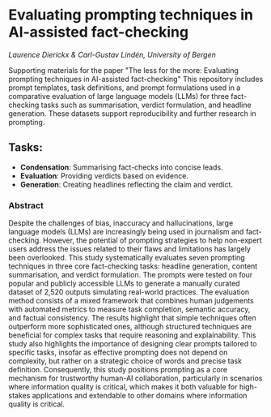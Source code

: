 # Evaluating prompting techniques in AI-assisted fact-checking

_Laurence Dierickx & Carl-Gustav Lindén, University of Bergen_

Supporting materials for the paper "The less for the more: Evaluating prompting techniques in AI-assisted fact-checking" This repository includes prompt templates, task definitions, and prompt formulations used in a comparative evaluation of large language models (LLMs) for three fact-checking tasks such as summarisation, verdict formulation, and headline generation. These datasets support reproducibility and further research in prompting.
## Tasks:
- **Condensation**: Summarising fact-checks into concise leads.
- **Evaluation**: Providing verdicts based on evidence.
- **Generation**: Creating headlines reflecting the claim and verdict.

### Abstract
Despite the challenges of bias, inaccuracy and hallucinations, large language models (LLMs) are increasingly being used in journalism and fact-checking. However, the potential of prompting strategies to help non-expert users address the issues related to their flaws and limitations has largely been overlooked. This study systematically evaluates seven prompting techniques in three core fact-checking tasks: headline generation, content summarisation, and verdict formulation. The prompts were tested on four popular and publicly accessible LLMs to generate a manually curated dataset of 2,520 outputs simulating real-world practices. The evaluation method consists of a mixed framework that combines human judgements with automated metrics to measure task completion, semantic accuracy, and factual consistency. The results highlight that simple techniques often outperform more sophisticated ones, although structured techniques are beneficial for complex tasks that require reasoning and explainability. This study also highlights the importance of designing clear prompts tailored to specific tasks, insofar as effective prompting does not depend on complexity, but rather on a strategic choice of words and precise task definition. Consequently, this study positions prompting as a core mechanism for trustworthy human-AI collaboration, particularly in scenarios where information quality is critical, which makes it both valuable for high-stakes applications and extendable to other domains where information quality is critical.
